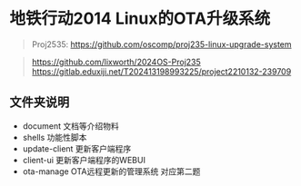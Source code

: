 # 地铁行动2014 Linux的OTA升级系统

> Proj2535: https://github.com/oscomp/proj235-linux-upgrade-system


> https://github.com/lixworth/2024OS-Proj235
> https://gitlab.eduxiji.net/T202413198993225/project2210132-239709

## 文件夹说明
- document 文档等介绍物料
- shells 功能性脚本
- update-client 更新客户端程序
- client-ui 更新客户端程序的WEBUI
- ota-manage OTA远程更新的管理系统 对应第二题